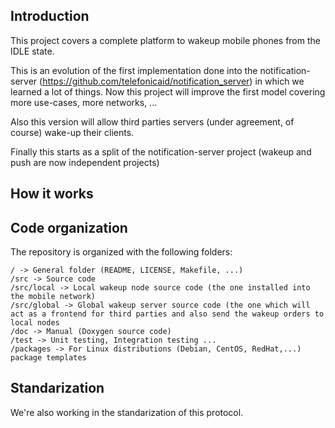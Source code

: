 ## Introduction

This project covers a complete platform to wakeup mobile phones from the IDLE state.

This is an evolution of the first implementation done into the notification-server (https://github.com/telefonicaid/notification_server) in which we learned a lot of things. Now this project will improve the first model covering more use-cases, more networks, ...

Also this version will allow third parties servers (under agreement, of course) wake-up their clients.

Finally this starts as a split of the notification-server project (wakeup and push are now independent projects)

## How it works

## Code organization

The repository is organized with the following folders:

```
/ -> General folder (README, LICENSE, Makefile, ...)
/src -> Source code
/src/local -> Local wakeup node source code (the one installed into the mobile network)
/src/global -> Global wakeup server source code (the one which will act as a frontend for third parties and also send the wakeup orders to local nodes
/doc -> Manual (Doxygen source code)
/test -> Unit testing, Integration testing ...
/packages -> For Linux distributions (Debian, CentOS, RedHat,...) package templates
```

## Standarization

We're also working in the standarization of this protocol. 
